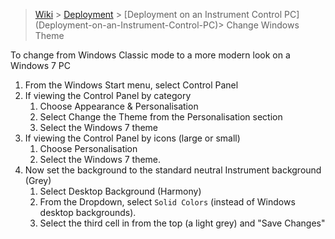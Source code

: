 > [Wiki](Home) > [Deployment](Deployment) > [Deployment on an Instrument Control PC] (Deployment-on-an-Instrument-Control-PC)> Change Windows Theme

To change from Windows Classic mode to a more modern look on a Windows 7 PC

1. From the Windows Start menu, select Control Panel
1. If viewing the Control Panel by category
   1. Choose Appearance & Personalisation
   1. Select Change the Theme from the Personalisation section
   1. Select the Windows 7 theme
1. If viewing the Control Panel by icons (large or small)
   1. Choose Personalisation
   1. Select the Windows 7 theme.
1. Now set the background to the standard neutral Instrument background (Grey)
   1. Select Desktop Background (Harmony)
   1. From the Dropdown, select `Solid Colors` (instead of Windows desktop backgrounds).
   1. Select the third cell in from the top (a light grey) and "Save Changes"
